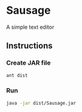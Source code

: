 # Sausage

A simple text editor

## Instructions

### Create JAR file

```bash
ant dist
```

### Run

```bash
java -jar dist/Sausage.jar
```
